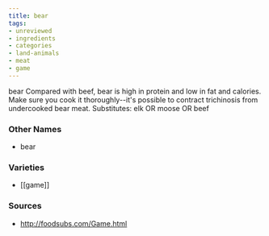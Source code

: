```yaml
---
title: bear
tags:
- unreviewed
- ingredients
- categories
- land-animals
- meat
- game
---
```

bear Compared with beef, bear is high in protein and low in fat and calories. Make sure you cook it thoroughly--it's possible to contract trichinosis from undercooked bear meat. Substitutes: elk OR moose OR beef

### Other Names

* bear

### Varieties

* [[game]]

### Sources
* http://foodsubs.com/Game.html
